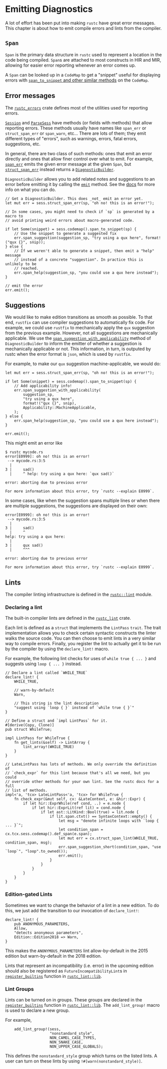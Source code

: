 # Emitting Diagnostics

A lot of effort has been put into making `rustc` have great error messages.
This chapter is about how to emit compile errors and lints from the compiler.

## `Span`

`Span` is the primary data structure in `rustc` used to represent a location in
the code being compiled. `Span`s are attached to most constructs in HIR and MIR,
allowing for easier error reporting whenever an error comes up.

A `Span` can be looked up in a `CodeMap` to get a "snippet" useful for
displaying errors with [`span_to_snippet` and other similar methods][sptosnip]
on the `CodeMap`.

[sptosnip]: https://doc.rust-lang.org/nightly/nightly-rustc/syntax/codemap/struct.CodeMap.html#method.span_to_snippet

## Error messages

The [`rustc_errors`][errors] crate defines most of the utilities used for
reporting errors.

[errors]: https://doc.rust-lang.org/nightly/nightly-rustc/rustc_errors/index.html

[`Session`][session] and [`ParseSess`][parsesses] have
methods (or fields with methods) that allow reporting errors. These methods
usually have names like `span_err` or `struct_span_err` or `span_warn`, etc...
There are lots of them; they emit different types of "errors", such as
warnings, errors, fatal errors, suggestions, etc.

[parsesses]: https://doc.rust-lang.org/nightly/nightly-rustc/syntax/parse/struct.ParseSess.html
[session]: https://doc.rust-lang.org/nightly/nightly-rustc/rustc/session/struct.Session.html

In general, there are two class of such methods: ones that emit an error
directly and ones that allow finer control over what to emit. For example,
[`span_err`][spanerr] emits the given error message at the given `Span`, but
[`struct_span_err`][strspanerr] instead returns a
[`DiagnosticBuilder`][diagbuild].

`DiagnosticBuilder` allows you to add related notes and suggestions to an error
before emitting it by calling the [`emit`][emit] method. See the
[docs][diagbuild] for more info on what you can do.

[spanerr]: https://doc.rust-lang.org/nightly/nightly-rustc/rustc/session/struct.Session.html#method.span_err
[strspanerr]: https://doc.rust-lang.org/nightly/nightly-rustc/rustc/session/struct.Session.html#method.struct_span_err
[diagbuild]: https://doc.rust-lang.org/nightly/nightly-rustc/rustc_errors/diagnostic_builder/struct.DiagnosticBuilder.html
[emit]: https://doc.rust-lang.org/nightly/nightly-rustc/rustc_errors/diagnostic_builder/struct.DiagnosticBuilder.html#method.emit

```rust,ignore
// Get a DiagnosticBuilder. This does _not_ emit an error yet.
let mut err = sess.struct_span_err(sp, "oh no! this is an error!");

// In some cases, you might need to check if `sp` is generated by a macro to
// avoid printing weird errors about macro-generated code.

if let Some(snippet) = sess.codemap().span_to_snippet(sp) {
    // Use the snippet to generate a suggested fix
    err.span_suggestion(suggestion_sp, "try using a qux here", format!("qux {}", snip));
} else {
    // If we weren't able to generate a snippet, then emit a "help" message
    // instead of a concrete "suggestion". In practice this is unlikely to be
    // reached.
    err.span_help(suggestion_sp, "you could use a qux here instead");
}

// emit the error
err.emit();
```

## Suggestions

We would like to make edition transitions as smooth as possible. To that end,
`rustfix` can use compiler suggestions to automatically fix code. For example,
we could use `rustfix` to mechanically apply the `qux` suggestion from the
previous example. However, not all suggestions are mechanically applicable.  We
use the [`span_suggestion_with_applicability`][sswa] method of
`DiagnosticBuilder` to inform the emitter of whether a suggestion is
mechanically applicable or not.  This information, in turn, is outputed by
rustc when the error format is `json`, which is used by `rustfix`.

[sswa]: https://doc.rust-lang.org/nightly/nightly-rustc/rustc_errors/struct.DiagnosticBuilder.html#method.span_suggestion_with_applicability

For example, to make our `qux` suggestion machine-applicable, we would do:

```rust,ignore
let mut err = sess.struct_span_err(sp, "oh no! this is an error!");

if let Some(snippet) = sess.codemap().span_to_snippet(sp) {
    // Add applicability info!
    err.span_suggestion_with_applicability(
        suggestion_sp,
        "try using a qux here",
        format!("qux {}", snip),
        Applicability::MachineApplicable,
    );
} else {
    err.span_help(suggestion_sp, "you could use a qux here instead");
}

err.emit();
```

This might emit an error like

```console
$ rustc mycode.rs
error[E0999]: oh no! this is an error!
 --> mycode.rs:3:5
  |
3 |     sad()
  |     ^ help: try using a qux here: `qux sad()`

error: aborting due to previous error

For more information about this error, try `rustc --explain E0999`.
```

In some cases, like when the suggestion spans multiple lines or when there are
multiple suggestions, the suggestions are displayed on their own:

```console
error[E0999]: oh no! this is an error!
 --> mycode.rs:3:5
  |
3 |     sad()
  |     ^
help: try using a qux here:
  |
3 |     qux sad()
  |     ^^^

error: aborting due to previous error

For more information about this error, try `rustc --explain E0999`.
```

## Lints

The compiler linting infrastructure is defined in the [`rustc::lint`][rlint]
module.

[rlint]: https://doc.rust-lang.org/nightly/nightly-rustc/rustc/lint/index.html

### Declaring a lint

The built-in compiler lints are defined in the [`rustc_lint`][builtin]
crate.

[builtin]: https://doc.rust-lang.org/nightly/nightly-rustc/rustc_lint/index.html

Each lint is defined as a `struct` that implements the `LintPass` `trait`. The
trait implementation allows you to check certain syntactic constructs the
linter walks the source code. You can then choose to emit lints in a very
similar way to compile errors. Finally, you register the lint to actually get
it to be run by the compiler by using the `declare_lint!` macro.

For example, the following lint checks for uses
of `while true { ... }` and suggests using `loop { ... }` instead.

```rust,ignore
// Declare a lint called `WHILE_TRUE`
declare_lint! {
    WHILE_TRUE,

    // warn-by-default
    Warn,

    // This string is the lint description
    "suggest using `loop { }` instead of `while true { }`"
}

// Define a struct and `impl LintPass` for it.
#[derive(Copy, Clone)]
pub struct WhileTrue;

impl LintPass for WhileTrue {
    fn get_lints(&self) -> LintArray {
        lint_array!(WHILE_TRUE)
    }
}

// LateLintPass has lots of methods. We only override the definition of
// `check_expr` for this lint because that's all we need, but you could
// override other methods for your own lint. See the rustc docs for a full
// list of methods.
impl<'a, 'tcx> LateLintPass<'a, 'tcx> for WhileTrue {
    fn check_expr(&mut self, cx: &LateContext, e: &hir::Expr) {
        if let hir::ExprWhile(ref cond, ..) = e.node {
            if let hir::ExprLit(ref lit) = cond.node {
                if let ast::LitKind::Bool(true) = lit.node {
                    if lit.span.ctxt() == SyntaxContext::empty() {
                        let msg = "denote infinite loops with `loop { ... }`";
                        let condition_span = cx.tcx.sess.codemap().def_span(e.span);
                        let mut err = cx.struct_span_lint(WHILE_TRUE, condition_span, msg);
                        err.span_suggestion_short(condition_span, "use `loop`", "loop".to_owned());
                        err.emit();
                    }
                }
            }
        }
    }
}
```

### Edition-gated Lints

Sometimes we want to change the behavior of a lint in a new edition. To do this,
we just add the transition to our invocation of `declare_lint!`:

```rust,ignore
declare_lint! {
    pub ANONYMOUS_PARAMETERS,
    Allow,
    "detects anonymous parameters",
    Edition::Edition2018 => Warn,
}
```

This makes the `ANONYMOUS_PARAMETERS` lint allow-by-default in the 2015 edition
but warn-by-default in the 2018 edition.

Lints that represent an incompatibility (i.e. error) in the upcoming edition should
also be registered as `FutureIncompatibilityLint`s in
[`register_builtins`][rbuiltins] function in [`rustc_lint::lib`][builtin].

### Lint Groups

Lints can be turned on in groups. These groups are declared in the
[`register_builtins`][rbuiltins] function in [`rustc_lint::lib`][builtin]. The
`add_lint_group!` macro is used to declare a new group.

[rbuiltins]: https://doc.rust-lang.org/nightly/nightly-rustc/rustc_lint/fn.register_builtins.html

For example,

```rust,ignore
    add_lint_group!(sess,
                    "nonstandard_style",
                    NON_CAMEL_CASE_TYPES,
                    NON_SNAKE_CASE,
                    NON_UPPER_CASE_GLOBALS);
```

This defines the `nonstandard_style` group which turns on the listed lints. A
user can turn on these lints by using `!#[warn(nonstandard_style)]`.
